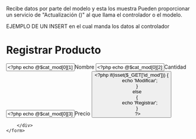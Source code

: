 Recibe datos por parte del modelo y esta los muestra
Pueden proporcionar un servicio de "Actualización ()" al que llama el controlador o el modelo.

EJEMPLO DE UN INSERT en el cual manda los datos al controlador
<form id="frmInsert" name="frmInsert" action="controlador.php" method="post" onsubmit="return validar();">
		<input id="idProd" name="idProd" type="text" placeholder="id Producto" value="<?php echo @$cat_mod[0][0]; ?>" hidden/>
		<div class="row">
			<h1>Registrar Producto</h1>
		  <span>
		    <input class="balloon" id="nombre" name="nombre" type="text" placeholder="Nombre" value="<?php echo @$cat_mod[0][1]; ?>" onkeypress="return Vname();" required/><label for="Nombre">Nombre</label>
		  </span>
		  <span>
		    <input class="balloon" id="cant" name="cant" type="text" placeholder="Cantidad" value="<?php echo @$cat_mod[0][2]; ?>" onkeypress="return Vcant();" required/><label for="Cantidad">Cantidad</label>
		  </span>
		  <span>
		    <input class="balloon" id="precio" name="precio" type="text" placeholder="Precio" value="<?php echo @$cat_mod[0][3]; ?>" onkeypress="return Vprecio();"  required/><label for="Precio">Precio</label>
		  </span>
		<input type="submit" name="btnEnviar" id="btnEnviar" value="<?php if(isset($_GET['id_mod'])) {
			echo 'Modificar';
		}
		else
		{
			echo 'Registrar';
		}
		 ?>">
		
		</div>	
	</form>
